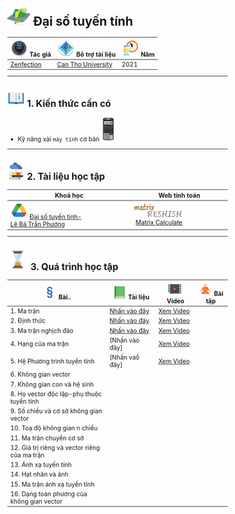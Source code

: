 # <img src="https://raw.githubusercontent.com/Zenfection/Image/master/2020/12/23-20-36-08-dstt.png" title="" alt="as" width="52"> Đại số tuyến tính

| <img src="https://raw.githubusercontent.com/Zenfection/Image/master/2021/03/20-14-36-27-logo%20cat.png" title="" alt="logo cat.png" width="40"> Tác giả | <img src="https://raw.githubusercontent.com/Zenfection/Image/master/2021/03/20-14-38-42-logo-ctu.png" title="" alt="logo-ctu.png" width="40"> Bổ trợ tài liệu | <img src="https://raw.githubusercontent.com/Zenfection/Image/master/2021/03/20-13-59-20-icons8-new_year's_eve.png" title="" alt="icons8-new_year's_eve.png" width="40"> Năm |
| ------------------------------------------------------------------------------------------------------------------------------------------------------- | ------------------------------------------------------------------------------------------------------------------------------------------------------------- | --------------------------------------------------------------------------------------------------------------------------------------------------------------------------- |
| [Zenfection](https://facebook.com/Zenfection)                                                                                                           | [Can Tho University](http://www.cit.ctu.edu.vn/)                                                                                                              | 2021                                                                                                                                                                        |

---

## <img src="https://raw.githubusercontent.com/Zenfection/Image/master/2020/12/23-22-00-06-icons8-user_manual.png" title="" alt="sd" width="40"> 1. Kiến thức cần có

- Kỹ năng xài `máy tính` cơ bản<img src="https://raw.githubusercontent.com/Zenfection/Image/master/2021/03/31-08-10-52-fx-580VN_X_F_CY-298A%20copy.png" title="" alt="fx-580VN_X_F_CY-298A copy.png" width="40"> 

---

## <img src="https://raw.githubusercontent.com/Zenfection/Image/master/2020/12/15-14-31-38-Cloud%20Library.png" title="" alt="S" width="40"> 2. Tài liệu học tập

| Khoá học                                                                                                                                                                                                                                                                                        | Web tính toán                                                                                                                                                                                     |
| ----------------------------------------------------------------------------------------------------------------------------------------------------------------------------------------------------------------------------------------------------------------------------------------------- | ------------------------------------------------------------------------------------------------------------------------------------------------------------------------------------------------- |
| <img src="https://raw.githubusercontent.com/Zenfection/Image/master/2021/03/20-16-12-37-icons8-google_drive.png" title="" alt="icons8-google_drive.png" width="40"> [Đại số tuyến tính-Lê Bá Trần Phương](https://drive.google.com/drive/folders/1s55CcmM3XX_F0oA5l-73Q5Xm1B4B9vX1?usp=sharing) | <img src="https://raw.githubusercontent.com/Zenfection/Image/master/2021/03/31-08-16-48-matrixLogo.png" title="" alt="matrixLogo.png" width="109"> [Matrix Calculate](https://matrixcalc.org/vi/) |

---

## ![icons8sandtimerpng](https://raw.githubusercontent.com/Zenfection/Image/master/2021/03/20-22-42-23-icons8-sand_timer.png) 3. Quá trình học tập

| ![icons8-section.png](https://raw.githubusercontent.com/Zenfection/Image/master/2021/03/31-08-30-37-icons8-section.png) Bài.. | ![icons8-green_book.png](https://raw.githubusercontent.com/Zenfection/Image/master/2021/03/31-08-30-15-icons8-green_book.png) Tài liệu | ![icons8-movie_beginning.png](https://raw.githubusercontent.com/Zenfection/Image/master/2021/03/31-08-29-47-icons8-movie_beginning.png) Video | ![icons8-guru.png](https://raw.githubusercontent.com/Zenfection/Image/master/2021/03/31-08-30-54-icons8-guru.png) Bài tập |
| ----------------------------------------------------------------------------------------------------------------------------- | -------------------------------------------------------------------------------------------------------------------------------------- | --------------------------------------------------------------------------------------------------------------------------------------------- | ------------------------------------------------------------------------------------------------------------------------- |
| 1. Ma trận                                                                                                                    | [Nhấn vào đây](https://github.com/Zenfection/CTU/blob/main/HocPhan/TN012-Dai_so_tuyen_tinh_va_hinh_hoc/Tailieu/1.MaTran.md)            | [Xem Video](https://drive.google.com/drive/folders/1_F-vHHprUhWRtsNdE42F0XtQg99htPZk?usp=sharing)                                             |                                                                                                                           |
| 2. Định thức                                                                                                                  | [Nhấn vào đây](https://github.com/Zenfection/CTU/blob/main/HocPhan/TN012-Dai_so_tuyen_tinh_va_hinh_hoc/Tailieu/2.Dinhthuc.md)          | [Xem Video](https://drive.google.com/drive/folders/1iU65_nVv1ZAbNRIHK8XBbcbwPwr4ckPn?usp=sharing)                                             |                                                                                                                           |
| 3. Ma trận nghịch đảo                                                                                                         | [Nhấn vào đây](https://github.com/Zenfection/CTU/blob/main/HocPhan/TN012-Dai_so_tuyen_tinh_va_hinh_hoc/Tailieu/3.Matrannghichdao.md)   | [Xem Video](https://drive.google.com/drive/folders/1OrjT85vf6MXSjnCr6jHgRWDDp1c97cbY?usp=sharing)                                             |                                                                                                                           |
| 4. Hạng của ma trận                                                                                                           | [Nhấn vào đây]                                                                                                                         | [Xem Video](https://drive.google.com/drive/folders/1HoCm4SvpvYRuNFL-3DUXM1mfB2LDinqG?usp=sharing)                                             |                                                                                                                           |
| 5. Hệ Phương trình tuyến tính                                                                                                 | [Nhấn vaồ đây]                                                                                                                         | [Xem Video](https://drive.google.com/drive/folders/1mwGRG7Mrqv8wQG0FikNmm4NutGtZh2jT?usp=sharing)                                             |                                                                                                                           |
| 6. Không gian vector                                                                                                          |                                                                                                                                        |                                                                                                                                               |                                                                                                                           |
| 7. Không gian con và hệ sinh                                                                                                  |                                                                                                                                        |                                                                                                                                               |                                                                                                                           |
| 8. Họ vector độc lập-phụ thuộc tuyến tính                                                                                     |                                                                                                                                        |                                                                                                                                               |                                                                                                                           |
| 9. Số chiều và cơ sở không gian vector                                                                                        |                                                                                                                                        |                                                                                                                                               |                                                                                                                           |
| 10. Toạ độ không gian n chiều                                                                                                 |                                                                                                                                        |                                                                                                                                               |                                                                                                                           |
| 11. Ma trận chuyển cơ sở                                                                                                      |                                                                                                                                        |                                                                                                                                               |                                                                                                                           |
| 12. Giá trị riêng và vector riêng của ma trận                                                                                 |                                                                                                                                        |                                                                                                                                               |                                                                                                                           |
| 13. Ánh xạ tuyến tính                                                                                                         |                                                                                                                                        |                                                                                                                                               |                                                                                                                           |
| 14. Hạt nhân và ảnh                                                                                                           |                                                                                                                                        |                                                                                                                                               |                                                                                                                           |
| 15. Ma trận ánh xạ tuyến tính                                                                                                 |                                                                                                                                        |                                                                                                                                               |                                                                                                                           |
| 16. Dạng toàn phương của không gian vector                                                                                    |                                                                                                                                        |                                                                                                                                               |                                                                                                                           |
